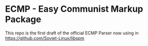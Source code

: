 # ECMP - Easy Communist Markup Package
This repo is the first draft of the official ECMP Parser now using in https://github.com/Soviet-Linux/libspm
